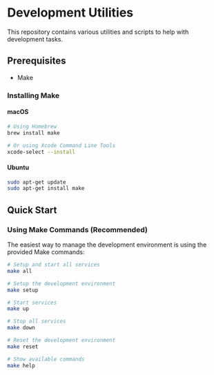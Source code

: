# Development Utilities

This repository contains various utilities and scripts to help with development tasks.

## Prerequisites

- Make

### Installing Make

#### macOS
```bash
# Using Homebrew
brew install make

# Or using Xcode Command Line Tools
xcode-select --install
```

#### Ubuntu
```bash
sudo apt-get update
sudo apt-get install make
```

## Quick Start

### Using Make Commands (Recommended)

The easiest way to manage the development environment is using the provided Make commands:

```bash
# Setup and start all services
make all

# Setup the development environment
make setup

# Start services
make up

# Stop all services
make down

# Reset the development environment
make reset

# Show available commands
make help
```

